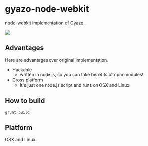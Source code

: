 # gyazo-node-webkit

node-webkit implementation of [Gyazo](https://github.com/gyazo/Gyazo).

![](http://i.gyazo.com/54b9302382a199b089e19a293cfc2e7a.gif)

##  Advantages
Here are advantages over original implementation.
* Hackable
  * written in node.js, so you can take benefits of npm modules!
* Cross platform
  * It's just one node.js script and runs on OSX and Linux.

## How to build
```
grunt build
```

## Platform
OSX and Linux.
